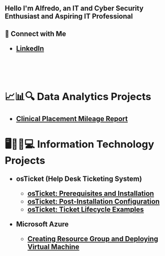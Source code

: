 
<h2>Hello I'm Alfredo, an IT and Cyber Security Enthusiast and Aspiring IT Professional</h2>

<h2>🤳 Connect with Me 
 
 -  <b>[LinkedIn](https://www.linkedin.com/in/alfredodgallardo/)
 <br />
 <br />
 
<h2>📈📊🔍 Data Analytics Projects</h2>

- [Clinical Placement Mileage Report](https://github.com/AlfredoDGallardo/Clinical-Placement-Mileage-Report)

<h2>🖥️👨‍💻💻 Information Technology Projects</h2>

- <b>osTicket (Help Desk Ticketing System)</b>
  - [osTicket: Prerequisites and Installation](https://github.com/AlfredoDGallardo/osTicket-Prereqs)
  - [osTicket: Post-Installation Configuration](https://github.com/AlfredoDGallardo/osTicket-configurations)
  - [osTicket: Ticket Lifecycle Examples](https://github.com/AlfredoDGallardo/osTicket-TicketExamples)
  
- <b>Microsoft Azure</b>
  - [Creating Resource Group and Deploying Virtual Machine](https://github.com/AlfredoDGallardo/MIcrosoftAzure-ResourceGroupVirtualMachine)
 
